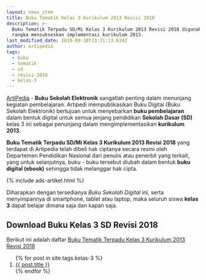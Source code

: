 ```yaml
---
layout: news_item
title: Buku Tematik Kelas 3 Kurikulum 2013 Revisi 2018
description: >-
  Buku Tematik Terpadu SD/Mi Kelas 3 Kurikulum 2013 Revisi 2018 digunakan dalam
  rangka mensukseskan implementasi kurikulum 2013.
last_modified_date: 2019-09-18T13:21:13.634Z
author: artipedia
tags:
  - buku
  - tematik
  - sd
  - revisi-2018
  - kelas-3
---
```


[ArtiPedia](/ "ArtiPedia") - **Buku Sekolah Elektronik** sangatlah penting dalam menunjang kegiatan pembelajaran. Artipedi mempublikasikan Buku Digital (Buku Sekolah Elektronik) bertujuan untuk menyebarkan **buku pembelajaran** dalam bentuk digital untuk semua jenjang pendidikan **Sekolah Dasar (SD)** kelas 3 ini sebagai penunjang dalam mengimplementasikan **kurikulum 2013**.

**Buku Tematik Terpadu SD/Mi Kelas 3 Kurikulum 2013 Revisi 2018** yang terdapat di Artipedia telah dibeli hak ciptanya secara resmi oleh Departemen Pendidikan Nasional dari penulis atau penerbit yang terkait, yang untuk selanjutnya, buku - buku tersebut diubah dalam bentuk **buku digital (ebook)** sehingga tidak melanggar hak cipta.

{% include ads-artikel.html %}

Diharapkan dengan tersedianya *Buku Sekolah Digital* ini, serta menyimpannya di smartphone, tablet atau laptop, maka seluruh siswa **kelas 3** dapat belajar dimana saja dan kapan saja.

## Download Buku Kelas 3 SD Revisi 2018
Berikut ini adalah daftar [Buku Tematik Terpadu Kelas 3 Kurikulum 2013 Revisi 2018](https://artipedia.id/wiki/buku-tematik-sd-mi-kelas-3-kurikulum-2013.html "Buku Tematik Kelas 3 SD Terpadu Kurikulum 2013 Revisi 2018")

<ol class="arti">{% for post in site.tags.kelas-3 %}
<li class="{% if page.title == post.title %}current{% endif %}">
<a href="{{ post.url }}">{{ post.title }}</a>
</li>
{% endfor %}
</ol>

